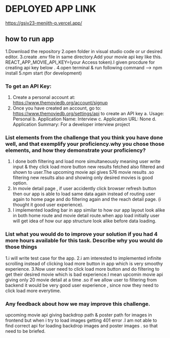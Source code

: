 # DEPLOYED APP LINK
https://gsiv23-menjith-p.vercel.app/

## how to run app
1.Download the repository
2.open folder in visual studio code or ur desired editor.
3.create .env file in same directory.Add your movie api key like this. REACT_APP_MOVIE_API_KEY=(your Access token).I given procdure for creating api key below .
4.open terminal & run following command --> npm install
5.npm start (for development)

### To get an API Key:
1. Create a personal account at: https://www.themoviedb.org/account/signup
2. Once you have created an account, go to:
https://www.themoviedb.org/settings/api to create an API key
a. Usage: Personal
b. Application Name: Interview
c. Application URL: None
d. Application Summary: For a developer interview project

### List elements from the challenge that you think you have done well, and that exemplify your proficiency.why you chose those elements, and how they demonstrate your proficiency?
 1. I done both filtering and load more simultaneously meaning user write input & they click load more button new results fetched also filtered and shown to user.The upcoming movie api gives 576 movie results .so filtering new results also and showing only desired movies is good option.
 2. In movie detail page , if user accidently click browser refresh button then our app is able to load same data again instead of routing user again to home page and do filtering again and the reach detail page. (i thought it good user experience).
 3. I implemented loading bar in app similar to how our app layout look alike in both home route and movie detail route.when app load initially user will get idea of how our app structure look alike before data loading.
### List what you would do to improve your solution if you had 4 more hours available for this task. Describe why you would do those things
  1.i will write test case for the app.
  2.i am interested to implemented infinite scrolling instead of clicking load more button in app which is very smoothy experience.
  3.Now user need to click load more button and do filtering to get their desired movie which is bad experience.I mean upcomin movie api giving only 20 movie detail at a time .so if we allow user to filtering from backend it would be very good user experience , since now they need to click load more everytime.

### Any feedback about how we may improve this challenge.
upcoming movie api giving backdrop path & poster path for images in frontend but when i try to load images getting 401 error .I am not able to find correct api for loading backdrop images and poster images . so that need to be briefed.

  

 
 
